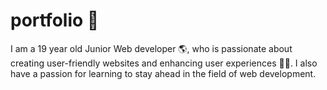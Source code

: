# portfolio 📔

I am a 19 year old Junior Web developer 🌎, who is passionate about creating user-friendly websites and enhancing user experiences 🙋‍♂️. I also have a passion for learning to stay ahead in the field of web development.
